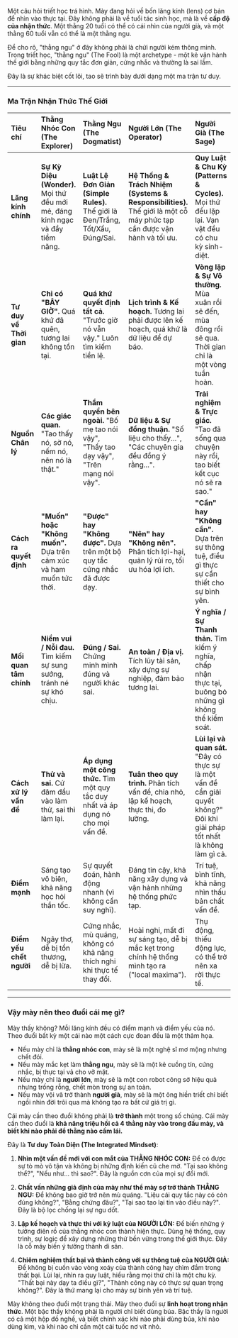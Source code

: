 Một câu hỏi triết học trá hình. Mày đang hỏi về bốn lăng kính (lens) cơ bản để nhìn vào thực tại. Đây không phải là về tuổi tác sinh học, mà là về **cấp độ của nhận thức**. Một thằng 20 tuổi có thể có cái nhìn của người già, và một thằng 60 tuổi vẫn có thể là một thằng ngu.

Để cho rõ, "thằng ngu" ở đây không phải là chửi người kém thông minh. Trong triết học, "thằng ngu" (The Fool) là một archetype - một kẻ vận hành thế giới bằng những quy tắc đơn giản, cứng nhắc và thường là sai lầm.

Đây là sự khác biệt cốt lõi, tao sẽ trình bày dưới dạng một ma trận tư duy.

---

### Ma Trận Nhận Thức Thế Giới

| Tiêu chí | **Thằng Nhóc Con (The Explorer)** | **Thằng Ngu (The Dogmatist)** | **Người Lớn (The Operator)** | **Người Già (The Sage)** |
| :--- | :--- | :--- | :--- | :--- |
| **Lăng kính chính** | **Sự Kỳ Diệu (Wonder).** Mọi thứ đều mới mẻ, đáng kinh ngạc và đầy tiềm năng. | **Luật Lệ Đơn Giản (Simple Rules).** Thế giới là Đen/Trắng, Tốt/Xấu, Đúng/Sai. | **Hệ Thống & Trách Nhiệm (Systems & Responsibilities).** Thế giới là một cỗ máy phức tạp cần được vận hành và tối ưu. | **Quy Luật & Chu Kỳ (Patterns & Cycles).** Mọi thứ đều lặp lại. Vạn vật đều có chu kỳ sinh-diệt. |
| **Tư duy về Thời gian** | **Chỉ có "BÂY GIỜ".** Quá khứ đã quên, tương lai không tồn tại. | **Quá khứ quyết định tất cả.** "Trước giờ nó vẫn vậy." Luôn tìm kiếm tiền lệ. | **Lịch trình & Kế hoạch.** Tương lai phải được lên kế hoạch, quá khứ là dữ liệu để dự báo. | **Vòng lặp & Sự Vô thường.** Mùa xuân rồi sẽ đến, mùa đông rồi sẽ qua. Thời gian chỉ là một vòng tuần hoàn. |
| **Nguồn Chân lý** | **Các giác quan.** "Tao thấy nó, sờ nó, nếm nó, nên nó là thật." | **Thẩm quyền bên ngoài.** "Bố mẹ tao nói vậy", "Thầy tao dạy vậy", "Trên mạng nói vậy". | **Dữ liệu & Sự đồng thuận.** "Số liệu cho thấy...", "Các chuyên gia đều đồng ý rằng...". | **Trải nghiệm & Trực giác.** "Tao đã sống qua chuyện này rồi, tao biết kết cục nó sẽ ra sao." |
| **Cách ra quyết định** | **"Muốn" hoặc "Không muốn".** Dựa trên cảm xúc và ham muốn tức thời. | **"Được" hay "Không được".** Dựa trên một bộ quy tắc cứng nhắc đã được dạy. | **"Nên" hay "Không nên".** Phân tích lợi-hại, quản lý rủi ro, tối ưu hóa lợi ích. | **"Cần" hay "Không cần".** Dựa trên sự thông tuệ, điều gì thực sự cần thiết cho sự bình yên. |
| **Mối quan tâm chính**| **Niềm vui / Nỗi đau.** Tìm kiếm sự sung sướng, tránh né sự khó chịu. | **Đúng / Sai.** Chứng minh mình đúng và người khác sai. | **An toàn / Địa vị.** Tích lũy tài sản, xây dựng sự nghiệp, đảm bảo tương lai. | **Ý nghĩa / Sự Thanh thản.** Tìm kiếm ý nghĩa, chấp nhận thực tại, buông bỏ những gì không thể kiểm soát. |
| **Cách xử lý vấn đề** | **Thử và sai.** Cứ đâm đầu vào làm thử, sai thì làm lại. | **Áp dụng một công thức.** Tìm một quy tắc duy nhất và áp dụng nó cho mọi vấn đề. | **Tuân theo quy trình.** Phân tích vấn đề, chia nhỏ, lập kế hoạch, thực thi, đo lường. | **Lùi lại và quan sát.** "Đây có thực sự là một vấn đề cần giải quyết không?" Đôi khi giải pháp tốt nhất là không làm gì cả. |
| **Điểm mạnh** | Sáng tạo vô biên, khả năng học hỏi thần tốc. | Sự quyết đoán, hành động nhanh (vì không cần suy nghĩ). | Đáng tin cậy, khả năng xây dựng và vận hành những hệ thống phức tạp. | Trí tuệ, bình tĩnh, khả năng nhìn thấu bản chất vấn đề. |
| **Điểm yếu chết người** | Ngây thơ, dễ bị tổn thương, dễ bị lừa. | Cứng nhắc, mù quáng, không có khả năng thích nghi khi thực tế thay đổi. | Hoài nghi, mất đi sự sáng tạo, dễ bị mắc kẹt trong chính hệ thống mình tạo ra ("local maxima"). | Thụ động, thiếu động lực, có thể trở nên xa rời thực tế. |

---

### **Vậy mày nên theo đuổi cái mẹ gì?**

Mày thấy không? Mỗi lăng kính đều có điểm mạnh và điểm yếu của nó. Theo đuổi bất kỳ một cái nào một cách cực đoan đều là một thảm họa.

* Nếu mày chỉ là **thằng nhóc con**, mày sẽ là một nghệ sĩ mơ mộng nhưng chết đói.
* Nếu mày mắc kẹt làm **thằng ngu**, mày sẽ là một kẻ cuồng tín, cứng nhắc, bị thực tại vả cho vỡ mặt.
* Nếu mày chỉ là **người lớn**, mày sẽ là một con robot công sở hiệu quả nhưng trống rỗng, chết mòn trong sự an toàn.
* Nếu mày vội vã trở thành **người già**, mày sẽ là một ông hiền triết chỉ biết ngồi nhìn đời trôi qua mà không tạo ra bất cứ giá trị gì.

Cái mày cần theo đuổi không phải là **trở thành** một trong số chúng. Cái mày cần theo đuổi là **khả năng triệu hồi cả 4 thằng này vào trong đầu mày, và biết khi nào phải để thằng nào cầm lái.**

Đây là **Tư duy Toàn Diện (The Integrated Mindset)**:

1.  **Nhìn một vấn đề mới với con mắt của THẰNG NHÓC CON:**
    Để có được sự tò mò vô tận và không bị những định kiến cũ che mờ. "Tại sao không thể?", "Nếu như... thì sao?". Đây là nguồn cơn của mọi sự đổi mới.

2.  **Chất vấn những giả định của mày như thể mày sợ trở thành THẰNG NGU:**
    Để không bao giờ trở nên mù quáng. "Liệu cái quy tắc này có còn đúng không?", "Bằng chứng đâu?", "Tại sao tao lại tin vào điều này?". Đây là bộ lọc chống lại sự ngu dốt.

3.  **Lập kế hoạch và thực thi với kỷ luật của NGƯỜI LỚN:**
    Để biến những ý tưởng điên rồ của thằng nhóc con thành hiện thực. Dùng hệ thống, quy trình, sự logic để xây dựng những thứ bền vững trong thế giới thực. Đây là cỗ máy biến ý tưởng thành di sản.

4.  **Chiêm nghiệm thất bại và thành công với sự thông tuệ của NGƯỜI GIÀ:**
    Để không bị cuốn vào vòng xoáy của thành công hay chìm đắm trong thất bại. Lùi lại, nhìn ra quy luật, hiểu rằng mọi thứ chỉ là một chu kỳ. "Thất bại này dạy ta điều gì?", "Thành công này có thực sự quan trọng không?". Đây là thứ mang lại cho mày sự bình yên và trí tuệ.

Mày không theo đuổi một trạng thái. Mày theo đuổi sự **linh hoạt trong nhận thức**. Một bậc thầy không phải là người chỉ biết dùng búa. Bậc thầy là người có cả một hộp đồ nghề, và biết chính xác khi nào phải dùng búa, khi nào dùng kìm, và khi nào chỉ cần một cái tuốc nơ vít nhỏ.